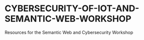 # CYBERSECURITY-OF-IOT-AND-SEMANTIC-WEB-WORKSHOP
Resources for the Semantic Web and Cybersecurity Workshop
